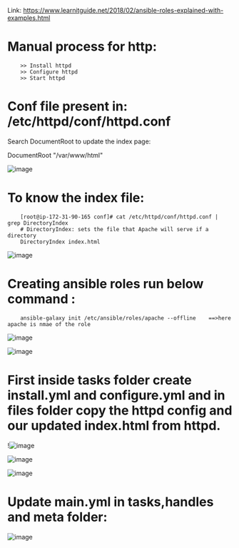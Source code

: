 Link: https://www.learnitguide.net/2018/02/ansible-roles-explained-with-examples.html
 
# Manual process for http:

        >> Install httpd 
        >> Configure httpd
        >> Start httpd 
  
 
  # Conf file present in: /etc/httpd/conf/httpd.conf
  
  Search DocumentRoot to update the index page:
  
  DocumentRoot "/var/www/html"

  ![image](https://user-images.githubusercontent.com/54719289/107888057-5f205580-6f30-11eb-94c8-7ee1432ae694.png)

  # To know the index file:
  
        [root@ip-172-31-90-165 conf]# cat /etc/httpd/conf/httpd.conf | grep DirectoryIndex
        # DirectoryIndex: sets the file that Apache will serve if a directory
        DirectoryIndex index.html
        
 ![image](https://user-images.githubusercontent.com/54719289/107889262-64cd6980-6f37-11eb-8ab8-11890fd3e247.png)


# Creating ansible roles run below command : 
        ansible-galaxy init /etc/ansible/roles/apache --offline    ==>here apache is nmae of the role
        
![image](https://user-images.githubusercontent.com/54719289/107889390-40be5800-6f38-11eb-9a55-56a021c5c739.png)

![image](https://user-images.githubusercontent.com/54719289/107889449-add1ed80-6f38-11eb-9664-9540b3bb3b88.png)


# First inside tasks folder create install.yml and configure.yml and in files folder copy the httpd config and our updated index.html from httpd.

!![image](https://user-images.githubusercontent.com/54719289/107889930-e1fadd80-6f3b-11eb-8144-55557cbd906c.png)

![image](https://user-images.githubusercontent.com/54719289/107889955-1078b880-6f3c-11eb-8427-07108d2357d7.png)

![image](https://user-images.githubusercontent.com/54719289/107890025-82e99880-6f3c-11eb-8b56-863770642f57.png)


# Update main.yml in tasks,handles and meta folder:

![image](https://user-images.githubusercontent.com/54719289/107890211-a82ad680-6f3d-11eb-8daa-c753093a53ce.png)

